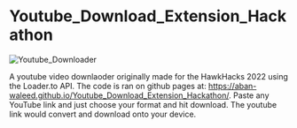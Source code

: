 # Youtube_Download_Extension_Hackathon

![Youtube_Downloader](https://user-images.githubusercontent.com/93630502/170623383-71f28f3f-5241-4239-a00d-6d1381341a6f.gif)

A youtube video downlaoder originally made for the HawkHacks 2022 using the Loader.to API. The code is ran on github pages at: https://aban-waleed.github.io/Youtube_Download_Extension_Hackathon/. Paste any YouTube link and just choose your format and hit download. The youtube link would convert and download onto your device.
